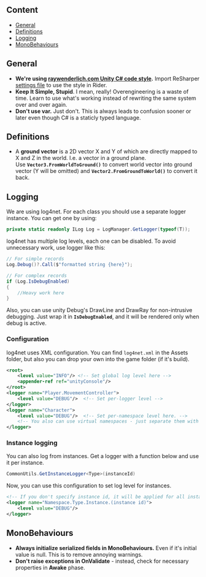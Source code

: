 ## Content ##
+ [General](#General)
+ [Definitions](#Definitions)
+ [Logging](#Logging)
+ [MonoBehaviours](#MonoBehaviours)

## General ##

+ **We're using [raywenderlich.com Unity C# code style](https://github.com/raywenderlich/c-sharp-style-guide).** Import ReSharper [settings file](CodeStyle.DotSettings) to use the style in Rider.
+ **Keep It Simple, Stupid**. I mean, really! Overengineering is a waste of time. Learn to use what's working instead of rewriting the same system over and over again.
+ **Don't use var.** Just don't. This is always leads to confusion sooner or later even though C# is a staticly typed language.

## Definitions ##

+ A **ground vector** is a 2D vector X and Y of which are directly mapped to X and Z in the world. I.e. a vector in a ground plane.  
  Use **`Vector3.FromWorldToGround()`** to convert world vector into ground vector (Y will be omitted) and **`Vector2.FromGroundToWorld()`** to convert it back.  

## Logging ##

We are using log4net. For each class you should use a separate logger instance. You can get one by using:
```csharp
private static readonly ILog Log = LogManager.GetLogger(typeof(T));
```

log4net has multiple log levels, each one can be disabled. To avoid unnecessary work, use logger like this:
```csharp
// For simple records
Log.Debug()?.Call($"formatted string {here}");

// For complex records
if (Log.IsDebugEnabled)
{
    //Heavy work here
}
```

Also, you can use unity Debug's DrawLine and DrawRay for non-intrusive debugging. Just wrap it in **`IsDebugEnabled`**, and it will be rendered only when debug is active.  

### Configuration ###

log4net uses XML configuration. You can find `log4net.xml` in the Assets folder, but also you can drop your own into the game folder (if it's build).
```xml
<root>
    <level value="INFO"/> <!-- Set global log level here -->
    <appender-ref ref="unityConsole"/>
</root>
<logger name="Player.MovementController">
    <level value="DEBUG"/>  <!-- Set per-logger level -->
</logger>
<logger name="Character">
    <level value="DEBUG"/>  <!-- Set per-namespace level here. -->
	<!-- You also can use virtual namespaces - just separate them with a '.' in the logger name -->
</logger>

```

### Instance logging ###

You can also log from instances. Get a logger with a function below and use it per instance.
```csharp
CommonUtils.GetInstanceLogger<Type>(instanceId)
```

Now, you can use this configuration to set log level for instances.
```xml
<!-- If you don't specify instance id, it will be applied for all instances. -->
<logger name="Namespace.Type.Instance.(instance id)"> 
    <level value="DEBUG"/>
</logger>
```

## MonoBehaviours ##

+ **Always initialize serialized fields in MonoBehaviours.** Even if it's initial value is null. This is to remove annoying warnings.
+ **Don't raise exceptions in OnValidate** - instead, check for necessary properties in **Awake** phase.